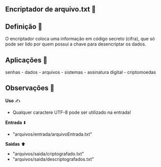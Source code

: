 ## Encriptador de arquivo.txt 📜

<h2>Definição 🗿</h2>
O encriptador coloca uma informação em código secreto (cifra), que só pode ser lido por quem possui a chave para desencriptar os dados.

<h2>Aplicações 📎</h2>
senhas - dados - arquivos - sistemas - assinatura digital - criptomoedas

<h2>Observações 👀</h2>

**Uso** ✍️<br>
+ Qualquer caractere UTF-8 pode ser utilizado na entrada!

**Entrada** ⬇️ <br>
 + "arquivos/entrada/arquivoEntrada.txt"

**Saidas** ⬆️<br>
 + "arquivos/saida/criptografado.txt"
 + "arquivos/saida/descriptografados.txt"

